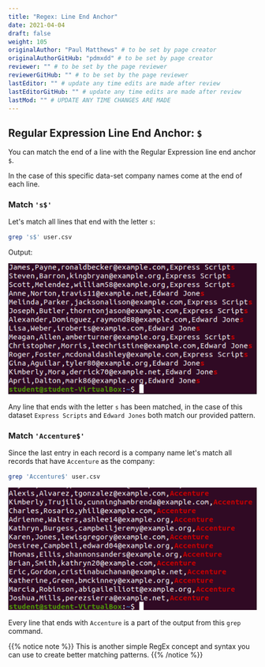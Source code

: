```yaml
---
title: "Regex: Line End Anchor"
date: 2021-04-04
draft: false
weight: 105
originalAuthor: "Paul Matthews" # to be set by page creator
originalAuthorGitHub: "pdmxdd" # to be set by page creator
reviewer: "" # to be set by the page reviewer
reviewerGitHub: "" # to be set by the page reviewer
lastEditor: "" # update any time edits are made after review
lastEditorGitHub: "" # update any time edits are made after review
lastMod: "" # UPDATE ANY TIME CHANGES ARE MADE
---
```


## Regular Expression Line End Anchor: `$`

You can match the end of a line with the Regular Expression line end anchor `$`.

In the case of this specific data-set company names come at the end of each line.

### Match `'s$'`

Let's match all lines that end with the letter `s`:

```bash
grep 's$' user.csv
```

Output:

![grep 's$' output](pictures/grep-line-end-anchor.png?classes=border)

Any line that ends with the letter `s` has been matched, in the case of this dataset `Express Scripts` and `Edward Jones` both match our provided pattern.

### Match `'Accenture$'`

Since the last entry in each record is a company name let's match all records that have `Accenture` as the company:

```bash
grep 'Accenture$' user.csv
```

![grep 'Accenture$'](pictures/grep-line-end-anchor-two.png?classes=border)

Every line that ends with `Accenture` is a part of the output from this `grep` command.

{{% notice note %}}
This is another simple RegEx concept and syntax you can use to create better matching patterns.
{{% /notice %}}